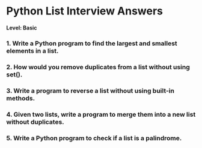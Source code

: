 # Python List Interview Answers

**Level: Basic**

### 1. Write a Python program to find the largest and smallest elements in a list.
### 2. How would you remove duplicates from a list without using set().
### 3. Write a program to reverse a list without using built-in methods.
### 4. Given two lists, write a program to merge them into a new list without duplicates.
### 5. Write a Python program to check if a list is a palindrome.
